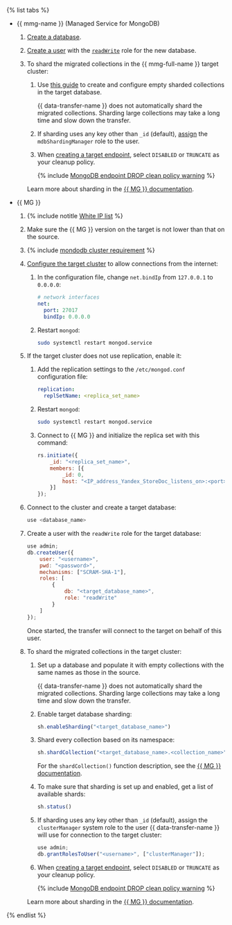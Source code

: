 {% list tabs %}

- {{ mmg-name }} (Managed Service for MongoDB)
    
    1. [Create a database](../../../../storedoc/operations/databases.md#add-db).
    1. [Create a user](../../../../storedoc/operations/cluster-users.md#adduser) with the [`readWrite`](../../../../storedoc/concepts/users-and-roles.md#readWrite) role for the new database.
    1. To shard the migrated collections in the {{ mmg-full-name }} target cluster:
        1. Use [this guide](../../../../storedoc/tutorials/sharding.md) to create and configure empty sharded collections in the target database.
        
           {{ data-transfer-name }} does not automatically shard the migrated collections. Sharding large collections may take a long time and slow down the transfer.
        
        1. If sharding uses any key other than `_id` (default), [assign](../../../../storedoc/operations/cluster-users.md#updateuser) the `mdbShardingManager` role to the user.
        
        1. When [creating a target endpoint](../../../../data-transfer/operations/endpoint/target/mongodb.md), select `DISABLED` or `TRUNCATE` as your cleanup policy.
        
           {% include [MongoDB endpoint DROP clean policy warning](../../note-mongodb-clean-policy.md) %}

       Learn more about sharding in the [{{ MG }} documentation](https://docs.mongodb.com/manual/sharding/).


- {{ MG }}
    
    1. {% include notitle [White IP list](../../configure-white-ip.md) %}
    
    1. Make sure the {{ MG }} version on the target is not lower than that on the source.
    
    1. {% include [mondodb cluster requirement](../../mongodb-cluster-requirement.md) %}
    
    1. [Configure the target cluster](https://docs.mongodb.com/manual/core/security-mongodb-configuration/) to allow connections from the internet:
        
        1. In the configuration file, change `net.bindIp` from `127.0.0.1` to `0.0.0.0`:
        
            ```yaml
            # network interfaces
            net:
              port: 27017
              bindIp: 0.0.0.0
            ```
        
        1. Restart `mongod`:
        
            ```bash
            sudo systemctl restart mongod.service
            ```
    
    1. If the target cluster does not use replication, enable it:
        
        1. Add the replication settings to the `/etc/mongod.conf` configuration file:
        
            ```yaml
            replication:
              replSetName: <replica_set_name>
            ```
        
        1. Restart `mongod`:
        
            ```bash
            sudo systemctl restart mongod.service
            ```
        
        1. Connect to {{ MG }} and initialize the replica set with this command:
        
            ```javascript
            rs.initiate({
                _id: "<replica_set_name>",
                members: [{
                    _id: 0,
                    host: "<IP_address_Yandex_StoreDoc_listens_on>:<port>"
                }]
            });
            ```
    
    1. Connect to the cluster and create a target database:
    
        ```javascript
        use <database_name>
        ```
    
    1. Create a user with the `readWrite` role for the target database:
    
        ```javascript
        use admin;
        db.createUser({
            user: "<username>",
            pwd: "<password>",
            mechanisms: ["SCRAM-SHA-1"],
            roles: [
                {
                    db: "<target_database_name>",
                    role: "readWrite"
                }
            ]
        });
        ```
    
       Once started, the transfer will connect to the target on behalf of this user.
    
    1. To shard the migrated collections in the target cluster:
        
        1. Set up a database and populate it with empty collections with the same names as those in the source.
        
           {{ data-transfer-name }} does not automatically shard the migrated collections. Sharding large collections may take a long time and slow down the transfer.
        
        1. Enable target database sharding:
        
            ```javascript
            sh.enableSharding("<target_database_name>")
            ```
        
        1. Shard every collection based on its namespace:
        
            ```javascript
            sh.shardCollection("<target_database_name>.<collection_name>", { <field_name>: <1|"hashed">, ... });
            ```
        
           For the `shardCollection()` function description, see the [{{ MG }} documentation](https://docs.mongodb.com/manual/reference/method/sh.shardCollection/#mongodb-method-sh.shardCollection).
        
        1. To make sure that sharding is set up and enabled, get a list of available shards:
        
            ```javascript
            sh.status()
            ```
        
        1. If sharding uses any key other than `_id` (default), assign the `clusterManager` system role to the user {{ data-transfer-name }} will use for connection to the target cluster:
        
            ```javascript
            use admin;
            db.grantRolesToUser("<username>", ["clusterManager"]);
            ```
        
        1. When [creating a target endpoint](../../../../data-transfer/operations/endpoint/target/mongodb.md), select `DISABLED` or `TRUNCATE` as your cleanup policy.
        
           {% include [MongoDB endpoint DROP clean policy warning](../../note-mongodb-clean-policy.md) %}

       Learn more about sharding in the [{{ MG }} documentation](https://docs.mongodb.com/basics/sharding/).

{% endlist %}

